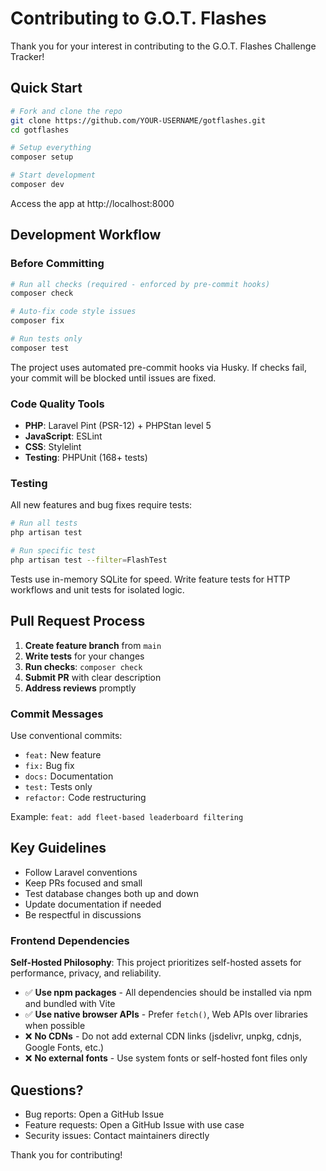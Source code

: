 # Contributing to G.O.T. Flashes

Thank you for your interest in contributing to the G.O.T. Flashes Challenge Tracker!

## Quick Start

```bash
# Fork and clone the repo
git clone https://github.com/YOUR-USERNAME/gotflashes.git
cd gotflashes

# Setup everything
composer setup

# Start development
composer dev
```

Access the app at http://localhost:8000

## Development Workflow

### Before Committing

```bash
# Run all checks (required - enforced by pre-commit hooks)
composer check

# Auto-fix code style issues
composer fix

# Run tests only
composer test
```

The project uses automated pre-commit hooks via Husky. If checks fail, your commit will be blocked until issues are fixed.

### Code Quality Tools

- **PHP**: Laravel Pint (PSR-12) + PHPStan level 5
- **JavaScript**: ESLint
- **CSS**: Stylelint
- **Testing**: PHPUnit (168+ tests)

### Testing

All new features and bug fixes require tests:

```bash
# Run all tests
php artisan test

# Run specific test
php artisan test --filter=FlashTest
```

Tests use in-memory SQLite for speed. Write feature tests for HTTP workflows and unit tests for isolated logic.

## Pull Request Process

1. **Create feature branch** from `main`
2. **Write tests** for your changes
3. **Run checks**: `composer check`
4. **Submit PR** with clear description
5. **Address reviews** promptly

### Commit Messages

Use conventional commits:
- `feat:` New feature
- `fix:` Bug fix
- `docs:` Documentation
- `test:` Tests only
- `refactor:` Code restructuring

Example: `feat: add fleet-based leaderboard filtering`

## Key Guidelines

- Follow Laravel conventions
- Keep PRs focused and small
- Test database changes both up and down
- Update documentation if needed
- Be respectful in discussions

### Frontend Dependencies

**Self-Hosted Philosophy**: This project prioritizes self-hosted assets for performance, privacy, and reliability.

- ✅ **Use npm packages** - All dependencies should be installed via npm and bundled with Vite
- ✅ **Use native browser APIs** - Prefer `fetch()`, Web APIs over libraries when possible
- ❌ **No CDNs** - Do not add external CDN links (jsdelivr, unpkg, cdnjs, Google Fonts, etc.)
- ❌ **No external fonts** - Use system fonts or self-hosted font files only

## Questions?

- Bug reports: Open a GitHub Issue
- Feature requests: Open a GitHub Issue with use case
- Security issues: Contact maintainers directly

Thank you for contributing!